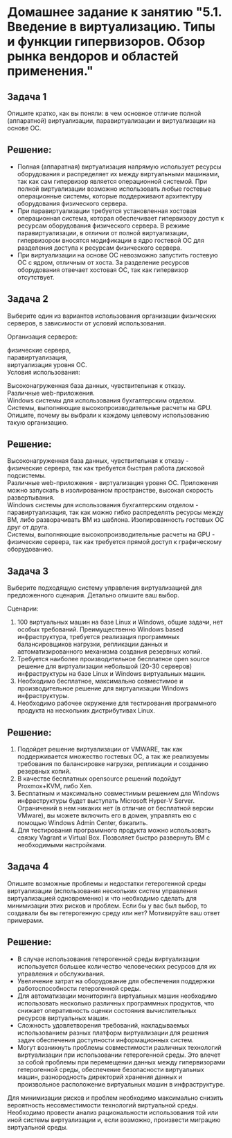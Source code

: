 # Домашнее задание к занятию "5.1. Введение в виртуализацию. Типы и функции гипервизоров. Обзор рынка вендоров и областей применения."


## Задача 1
Опишите кратко, как вы поняли: в чем основное отличие полной (аппаратной) виртуализации, паравиртуализации и виртуализации на основе ОС.
## Решение:
- Полная (аппаратная) виртуализация напрямую использует ресурсы оборудования и распределяет их между виртуальными машинами, так как сам гипервизор является операционной системой. При полной виртуализации возможно использовать любые гостевые операционные системы, которые поддерживают архитектуру оборудования физического сервера.   
- При паравиртуализации требуется установленная хостовая операционная система, которая обеспечивает гипервизору доступ к ресурсам оборудования физического сервера. В режиме паравиртуализации, в отличии от полной виртуализации, гипервизором вносятся модификации в ядро гостевой ОС для разделения доступа к ресурсам физического сервера.  
- При виртуализации на основе ОС невозможно запустить гостевую ОС с ядром, отличным от хоста. За разделение ресурсов оборудования отвечает хостовая ОС, так как гипервизор отсутствует.

## Задача 2
Выберите один из вариантов использования организации физических серверов, в зависимости от условий использования.

Организация серверов:

физические сервера,  
паравиртуализация,  
виртуализация уровня ОС.  
Условия использования:

Высоконагруженная база данных, чувствительная к отказу.  
Различные web-приложения.  
Windows системы для использования бухгалтерским отделом.  
Системы, выполняющие высокопроизводительные расчеты на GPU.  
Опишите, почему вы выбрали к каждому целевому использованию такую организацию.
## Решение:
Высоконагруженная база данных, чувствительная к отказу - физические сервера, так как требуется быстрая работа дисковой подсистемы.  
Различные web-приложения - виртуализация уровня ОС. Приложения можно запускать в изолированном пространстве, высокая скорость развертывания.  
Windows системы для использования бухгалтерским отделом - паравиртуализация, так как можно гибко распределять ресурсы между ВМ, либо разворачивать ВМ из шаблона. Изолированность гостевых ОС друг от друга.  
Системы, выполняющие высокопроизводительные расчеты на GPU - физические сервера, так как требуется прямой доступ к графическому оборудованию.
## Задача 3
Выберите подходящую систему управления виртуализацией для предложенного сценария. Детально опишите ваш выбор.

Сценарии:

1. 100 виртуальных машин на базе Linux и Windows, общие задачи, нет особых требований. Преимущественно Windows based инфраструктура, требуется реализация программных балансировщиков нагрузки, репликации данных и автоматизированного механизма создания резервных копий.  
2. Требуется наиболее производительное бесплатное open source решение для виртуализации небольшой (20-30 серверов) инфраструктуры на базе Linux и Windows виртуальных машин.  
3. Необходимо бесплатное, максимально совместимое и производительное решение для виртуализации Windows инфраструктуры.  
4. Необходимо рабочее окружение для тестирования программного продукта на нескольких дистрибутивах Linux.
## Решение:
1. Подойдет решение виртуализации от VMWARE, так как поддерживается множество гостевых ОС, а так же реализуемы требования по балансировке нагрузки, репликации и созданию резервных копий.
2. В качестве бесплатных opensource решений подойдут Proxmox+KVM, либо Xen.
3. Бесплатным и максимально совместимым решением для Windows инфраструктуры будет выступать Microsoft Hyper-V Server. Ограничений в нем никаких нет (в отличие от бесплатной версии VMware), вы можете включить его в домен, управлять ею с помощью Windows Admin Center, бэкапить.
4. Для тестирования программного продукта можно использовать связку Vagrant и Virtual Box. Позволяет быстро развернуть ВМ с необходимыми настройками.
## Задача 4
Опишите возможные проблемы и недостатки гетерогенной среды виртуализации (использования нескольких систем управления виртуализацией одновременно) и что необходимо сделать для минимизации этих рисков и проблем. Если бы у вас был выбор, то создавали бы вы гетерогенную среду или нет? Мотивируйте ваш ответ примерами.
## Решение:
- В случае использования гетерогенной среды виртуализации используется большее количество человеческих ресурсов для их управления и обслуживания.  
- Увеличение затрат на оборудование для обеспечения поддержки работоспособности гетерогенной среды.
- Для автоматизации мониторинга виртуальных машин необходимо использовать несколько различных программных продуктов, что снижает оперативность оценки состояния вычислительных ресурсов виртуальных машин.  
- Сложность удовлетворения требований, накладываемых использованием разных платформ виртуализации для решения задач обеспечения доступности информационных систем. 
- Могут возникнуть проблемы совместимости различных технологий виртуализации при использовании гетерогенной среды.  Это влечет за собой проблемы при перемещении данных между гипервизорами гетерогенной среды, обеспечение безопасности виртуальных машин, разнородность директорий хранения данных и произвольное расположение виртуальных машин в инфраструктуре.  

Для минимизации рисков и проблем необходимо максимально снизить вероятность несовместимости технологий виртуальной среды. Необходимо провести анализ рациональности использования той или иной системы виртуализации и, если возможно, произвести миграцию виртуальной среды.  

